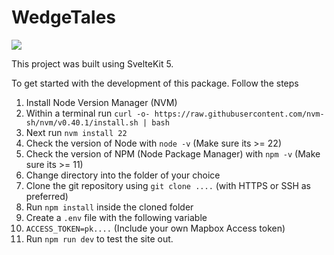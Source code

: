 # WedgeTales

![](https://southernoceanretreats.com.au/wp-content/uploads/2017/04/wedgetaileagle3.jpg)

This project was built using SvelteKit 5.

To get started with the development of this package. Follow the steps

1. Install Node Version Manager (NVM)
  1. Within a terminal run `curl -o- https://raw.githubusercontent.com/nvm-sh/nvm/v0.40.1/install.sh | bash`
  2. Next run `nvm install 22`
  3. Check the version of Node with `node -v` (Make sure its >= 22)
  4. Check the version of NPM (Node Package Manager) with `npm -v` (Make sure its >= 11)
2. Change directory into the folder of your choice
3. Clone the git repository using `git clone ....` (with HTTPS or SSH as preferred)
4. Run `npm install` inside the cloned folder
5. Create a `.env` file with the following variable 
  1. `ACCESS_TOKEN=pk....` (Include your own Mapbox Access token)
6. Run `npm run dev` to test the site out.


